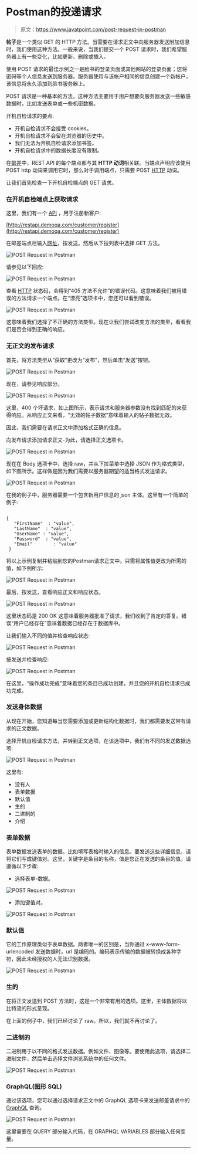 # Postman的投递请求

> 原文：<https://www.javatpoint.com/post-request-in-postman>

**帖子**是一个类似 GET 的 HTTP 方法。当需要在请求正文中向服务器发送附加信息时，我们使用这种方法。一般来说，当我们提交一个 POST 请求时，我们希望服务器上有一些变化，比如更新、删除或插入。

使用 POST 请求的最佳示例之一是脸书的登录页面或其他网站的登录页面；您将密码等个人信息发送到服务器。服务器使用与该帐户相同的信息创建一个新帐户，该信息将永久添加到脸书服务器上。

POST 请求是一种基本的方法，这种方法主要用于用户想要向服务器发送一些敏感数据时，比如发送表单或一些机密数据。

开机自检请求的要点:

*   开机自检请求不会接受 cookies。
*   开机自检请求不会留在浏览器的历史中。
*   我们无法为开机自检请求添加书签。
*   开机自检请求中的数据长度没有限制。

在[邮差](https://www.javatpoint.com/postman)中，REST API 的每个端点都与其 **HTTP 动词**相关联。当端点声明应该使用 POST http 动词来调用它时，那么对于调用端点，只需要 POST [HTTP](https://www.javatpoint.com/http) 动词。

让我们首先检查一下开机自检端点的 GET 请求。

### 在开机自检端点上获取请求

这里，我们有一个 [API](https://www.javatpoint.com/api-full-form) ，用于注册新客户:

[http://restapi.demoqa.com/customer/register](http://restapi.demoqa.com/customer/register)

在邮差端点栏输入[网址](https://www.javatpoint.com/url-full-form)，按发送。然后从下拉列表中选择 GET 方法。

![POST Request in Postman](img/a76b8239fe9745338d36795f99ac703d.png)

请参见以下回应:

![POST Request in Postman](img/7859e157cc30f9dc926464d5b2103901.png)

查看 [HTTP](https://www.javatpoint.com/http-full-form) 状态码，会得到“405 方法不允许”的错误代码。这意味着我们被用错误的方法请求一个端点。在“漂亮”选项卡中，您还可以看到错误。

![POST Request in Postman](img/f888c885924207826d9b8679784af536.png)

这意味着我们选择了不正确的方法类型。现在让我们尝试改变方法的类型，看看我们是否会得到正确的响应。

### 无正文的发布请求

首先，将方法类型从“获取”更改为“发布”，然后单击“发送”按钮。

![POST Request in Postman](img/29b4105c1917825249a8753783962dbf.png)

现在，请参见响应部分。

![POST Request in Postman](img/523a2b9f444f8dcefa6ca72108287df7.png)

这里，400 个坏请求，如上图所示，表示请求和服务器参数没有找到匹配的来获得响应。从响应正文来看，“无效的帖子数据”意味着输入的帖子数据无效。

因此，我们需要在请求正文中添加格式正确的信息。

向发布请求添加请求正文-为此，请选择正文选项卡。

![POST Request in Postman](img/5096019b82ea588f5cac277e3474c6f7.png)

现在在 Body 选项卡中，选择 raw，并从下拉菜单中选择 JSON 作为格式类型，如下图所示。这样做是因为我们需要以服务器期望的适当格式发送请求。

![POST Request in Postman](img/75820000cf0e08e7f4249c60ba9b753a.png)

在我的例子中，服务器需要一个包含新用户信息的 json 主体。这里有一个简单的例子:

```

{
   "FirstName"  : "value",
   "LastName"  : "value",
   "UserName" : "value",
   "Password"  : "value",
   "Email"        : "value"
 }

```

将以上示例复制并粘贴到您的Postman请求正文中。只需将属性值更改为所需的值，如下例所示:

![POST Request in Postman](img/57b57c9832be43b33b02a5b4bd2bb112.png)

最后，按发送，查看响应正文和响应状态。

![POST Request in Postman](img/ac86f639e39f80f848c3c305c93dc051.png)

这里状态码是 200 OK 这意味着服务器批准了请求，我们收到了肯定的答复。错误“用户已经存在”意味着数据已经存在于数据库中。

让我们输入不同的值并检查响应状态:

![POST Request in Postman](img/904d539b8ce4dc8526e12b0af4ecfb1f.png)

按发送并检查响应:

![POST Request in Postman](img/b35d76e2518e2128020d6cbcc87df439.png)

在这里，“操作成功完成”意味着您的条目已成功创建，并且您的开机自检请求已成功完成。

### 发送身体数据

从现在开始，您知道每当您需要添加或更新结构化数据时，我们都需要发送带有请求的正文数据。

选择开机自检请求方法，并转到正文选项，在该选项中，我们有不同的发送数据选项:

![POST Request in Postman](img/bdd1e2e4a57456628b10634d29975754.png)

这里有:

*   没有人
*   表单数据
*   默认值
*   生的
*   二进制的
*   介绍

### 表单数据

表单数据发送表单的数据。比如填写表格时输入的信息。要发送这些详细信息，请将它们写成键值对。这里，关键字是条目的名称，值是您正在发送的条目的值。请遵循以下步骤:

*   选择表单-数据。

![POST Request in Postman](img/34bf72bc4a1bd785af9b37e421a71bce.png)

*   添加键值对。

![POST Request in Postman](img/40badd25293ce12fafaaface12dfebcc.png)

### 默认值

它的工作原理类似于表单数据。两者唯一的区别是，当你通过 x-www-form-urlencoded 发送数据时，url 是编码的。编码表示传输的数据被转换成各种字符，因此未经授权的人无法识别数据。

![POST Request in Postman](img/d932024972a7c93c3c0faf56004b9d01.png)

### 生的

在将正文发送到 POST 方法时，这是一个非常有用的选项。这里，主体数据将以比特流的形式呈现。

在上面的例子中，我们已经讨论了 raw。所以，我们就不再讨论了。

### 二进制的

二进制用于以不同的格式发送数据。例如文件、图像等。要使用此选项，请选择二进制文件，然后单击选择文件浏览系统中的任何文件。

![POST Request in Postman](img/aa19e3f9a0e13a3e498d774492a92e54.png)

### GraphQL(图形 SQL)

通过该选项，您可以通过选择请求正文中的 GraphQL 选项卡来发送邮差请求中的 [GraphQL](https://www.javatpoint.com/graphql) 查询。

![POST Request in Postman](img/7cf93ebcfededa8e884e02da826d97be.png)

这里需要在 QUERY 部分输入代码，在 GRAPHQL VARIABLES 部分输入任何变量。

* * *